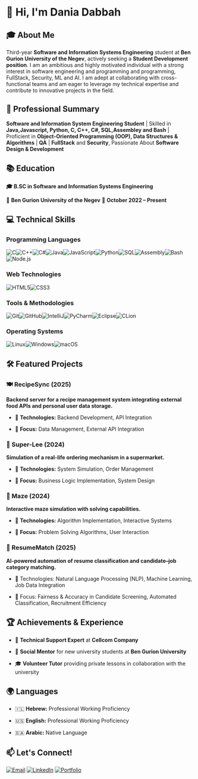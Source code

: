 # 👋 Hi, I'm Dania Dabbah

## 🎓 About Me

Third-year **Software and Information Systems Engineering** student at **Ben Gurion University of the Negev**, actively seeking a **Student Development position**. I am an ambitious and highly motivated individual with a strong interest in software engineering and programming and programming, FullStack, Security, ML and AI. I am adept at collaborating with cross-functional teams and am eager to leverage my technical expertise and contribute to innovative projects in the field.

## 🚀 Professional Summary

**Software and Information System Engineering Student** | Skilled in **Java,Javascript, Python, C, C++, C#, SQL,Assembley and Bash** | Proficient in **Object-Oriented Programming (OOP), Data Structures & Algorithms** | **QA** | **FullStack** and **Security**, Passionate About **Software Design & Development**

## 📚 Education

**🎓 B.SC in Software and Information Systems Engineering**

📍 **Ben Gurion University of the Negev** 📅 **October 2022 – Present**



## 💻 Technical Skills

### Programming Languages

![C](https://img.shields.io/badge/C-00599C?style=for-the-badge&logo=c&logoColor=white)![C++](https://img.shields.io/badge/C%2B%2B-00599C?style=for-the-badge&logo=c%2B%2B&logoColor=white)![C#](https://img.shields.io/badge/C%23-239120?style=for-the-badge&logo=c-sharp&logoColor=white)![Java](https://img.shields.io/badge/Java-ED8B00?style=for-the-badge&logo=java&logoColor=white)![JavaScript](https://img.shields.io/badge/JavaScript-F7DF1E?style=for-the-badge&logo=javascript&logoColor=black)![Python](https://img.shields.io/badge/Python-3776AB?style=for-the-badge&logo=python&logoColor=white)![SQL](https://img.shields.io/badge/SQL-4479A1?style=for-the-badge&logo=mysql&logoColor=white)![Assembly](https://img.shields.io/badge/Assembly-654FF0?style=for-the-badge&logo=assemblyscript&logoColor=white)![Bash](https://img.shields.io/badge/Bash-4EAA25?style=for-the-badge&logo=gnu-bash&logoColor=white)![Node.js](https://img.shields.io/badge/Node.js-339933?style=for-the-badge&logo=node.js&logoColor=white)

### Web Technologies

![HTML5](https://img.shields.io/badge/HTML5-E34F26?style=for-the-badge&logo=html5&logoColor=white)![CSS3](https://img.shields.io/badge/CSS3-1572B6?style=for-the-badge&logo=css3&logoColor=white)

### Tools & Methodologies

![Git](https://img.shields.io/badge/Git-F05032?style=for-the-badge&logo=git&logoColor=white)![GitHub](https://img.shields.io/badge/GitHub-181717?style=for-the-badge&logo=github&logoColor=white)![IntelliJ](https://img.shields.io/badge/IntelliJ_IDEA-000000?style=for-the-badge&logo=intellij-idea&logoColor=white)![PyCharm](https://img.shields.io/badge/PyCharm-000000?style=for-the-badge&logo=pycharm&logoColor=white)![Eclipse](https://img.shields.io/badge/Eclipse-2C2255?style=for-the-badge&logo=eclipse&logoColor=white)![CLion](https://img.shields.io/badge/CLion-000000?style=for-the-badge&logo=clion&logoColor=white)

### Operating Systems

![Linux](https://img.shields.io/badge/Linux-FCC624?style=for-the-badge&logo=linux&logoColor=black)![Windows](https://img.shields.io/badge/Windows-0078D6?style=for-the-badge&logo=windows&logoColor=white)![macOS](https://img.shields.io/badge/macOS-000000?style=for-the-badge&logo=apple&logoColor=white)
## 🛠️ Featured Projects

### 🍽️ RecipeSync (2025)

**Backend server for a recipe management system integrating external food APIs and personal user data storage.**

- 🔧 **Technologies:** Backend Development, API Integration

- 🎯 **Focus:** Data Management, External API Integration

### 🛒 Super-Lee (2024)

**Simulation of a real-life ordering mechanism in a supermarket.**

- 🔧 **Technologies:** System Simulation, Order Management

- 🎯 **Focus:** Business Logic Implementation, System Design

### 🧩 Maze (2024)

**Interactive maze simulation with solving capabilities.**

- 🔧 **Technologies:** Algorithm Implementation, Interactive Systems

- 🎯 **Focus:** Problem Solving Algorithms, User Interaction

### 📄 ResumeMatch (2025)

**AI-powered automation of resume classification and candidate–job category matching.**

- 🔧 Technologies: Natural Language Processing (NLP), Machine Learning, Job Data Integration

- 🎯 Focus: Fairness & Accuracy in Candidate Screening, Automated Classification, Recruitment Efficiency

  
###
## 🏆 Achievements & Experience

- 💼 **Technical Support Expert** at **Cellcom Company**

- 👥 **Social Mentor** for new university students at **Ben Gurion University**

- 🎓 **Volunteer Tutor** providing private lessons in collaboration with the university

## 🌍 Languages

- 🇮🇱 **Hebrew:** Professional Working Proficiency

- 🇺🇸 **English:** Professional Working Proficiency

- 🇸🇦 **Arabic:** Native Language

## 📫 Let's Connect!
[![Email](https://img.shields.io/badge/Email-D14836?style=for-the-badge&logo=gmail&logoColor=white)](mailto:dabbahdania25@gmail.com)
[![LinkedIn](https://img.shields.io/badge/LinkedIn-0077B5?style=for-the-badge&logo=linkedin&logoColor=white)](https://linkedin.com/in/dania-dabbah)
[![Portfolio](https://img.shields.io/badge/Portfolio-667EEA?style=for-the-badge&logo=github&logoColor=white)](https://dania2703.github.io/Portfolio/)



